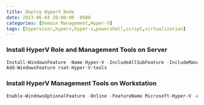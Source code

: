 ```yaml
---
title: Deploy HyperV Node
date: 2023-06-04 20:00:00 -0500
categories: [Domain Management,Hyper-V]
tags: [hypervisor,hyperv,hyper-v,powershell,script,virtualization]
---
```


### Install HyperV Role and Management Tools on Server
```powershell
Install-WindowsFeature -Name Hyper-V -IncludeAllSubFeature -IncludeManagementTools -Restart
Add-WindowsFeature rsat-Hyper-V-tools

```

### Install HyperV Management Tools on Workstation
```powershell
Enable-WindowsOptionalFeature -Online -FeatureName Microsoft-Hyper-V -All

```